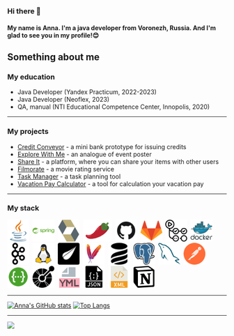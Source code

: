 ### Hi there 👋

#### My name is Anna. I'm a java developer from Voronezh, Russia. And I'm glad to see you in my profile!😊

## Something about me

### My education

- Java Developer (Yandex Practicum, 2022-2023)
- Java Developer (Neoflex, 2023)
- QA, manual (NTI Educational Competence Center, Innopolis, 2020)

---

### My projects

- [Credit Conveyor](https://github.com/Anna-Votinova/conveyor) - a mini bank prototype for issuing credits
- [Explore With Me](https://github.com/Anna-Votinova/java-explore-with-me) - an analogue of event poster
- [Share It](https://github.com/Anna-Votinova/shareit) - a platform, where you can share your items with other users
- [Filmorate](https://github.com/Anna-Votinova/java-filmorate) - a movie rating service
- [Task Manager](https://github.com/Anna-Votinova/java-sprint2-hw) - a task planning tool
- [Vacation Pay Calculator](https://github.com/Anna-Votinova/vacation-pay-calculator) - a tool for calculation your vacation pay

---

### My stack

<img title="Java" height="50" src="images/java-svgrepo-com.svg">&nbsp;
<img title="Spring" height="50" src="images/spring-svgrepo-com.svg">&nbsp;
<img title="Hibernate" height="50" src="images/hibernate-svgrepo-com.svg">&nbsp;
<img title="Lombok" height="50" src="images/pimientorojo_122736.svg">&nbsp;
<img title="GitHub" height="50" src="images/github-svgrepo-com.svg">&nbsp;
<img title="GitLab" height="50" src="images/gitlab-svgrepo-com.svg">&nbsp;
<img title="GitHub Actions" height="50" src="images/githubactions-svgrepo-com.svg">&nbsp;
<img title="Docker" height="50" src="images/docker-logo-svgrepo-com.svg">&nbsp;
<img title="Kafka" height="50" src="images/apachekafka-svgrepo-com.svg">&nbsp;
<img title="Linux" height="50" src="images/linux-svgrepo-com.svg">&nbsp;
<img title="Thymeleaf" height="50" src="images/thymeleaf_logo_icon_249398.svg">&nbsp;
<img title="Maven" height="50" src="images/maven-svgrepo-com.svg">&nbsp;
<img title="Liquibase" height="50" src="images/liquibase_logo_icon_247825.svg">&nbsp;
<img title="PostgreSQL" height="50" src="images/postgresql-svgrepo-com.svg">&nbsp;
<img title="MySQL" height="50" src="images/mysql-svgrepo-com.svg">&nbsp;
<img title="Postman" height="50" src="images/postman-icon-svgrepo-com.svg">&nbsp;
<img title="Swagger" height="50" src="images/swagger-svgrepo-com.svg">&nbsp;
<img title="OpenApi" height="50" src="images/openapiinitiative-svgrepo-com.svg">&nbsp;
<img title="Yaml" height="50" src="images/file-yaml-svgrepo-com.svg">&nbsp;
<img title="JSON" height="50" src="images/json-file-svgrepo-com.svg">&nbsp;
<img title="XML" height="50" src="images/xml-svgrepo-com.svg">&nbsp;
<img title="Notion" height="50" src="images/notion-svgrepo-com.svg">&nbsp;


---

<!-- https://github.com/anuraghazra/github-readme-stats -->
[![Anna's GitHub stats](https://github-readme-stats.vercel.app/api?username=Anna-Votinova&theme=tokyonight)](https://github.com/Anna-Votinova/github-readme-stats) [![Top Langs](https://github-readme-stats.vercel.app/api/top-langs/?username=Anna-Votinova&theme=tokyonight)](https://github.com/Anna-Votinova/github-readme-stats)

---

<!-- https://github.com/antonkomarev/github-profile-views-counter -->
![](https://komarev.com/ghpvc/?username=Anna-Votinova&color=blue&style=plastic)
